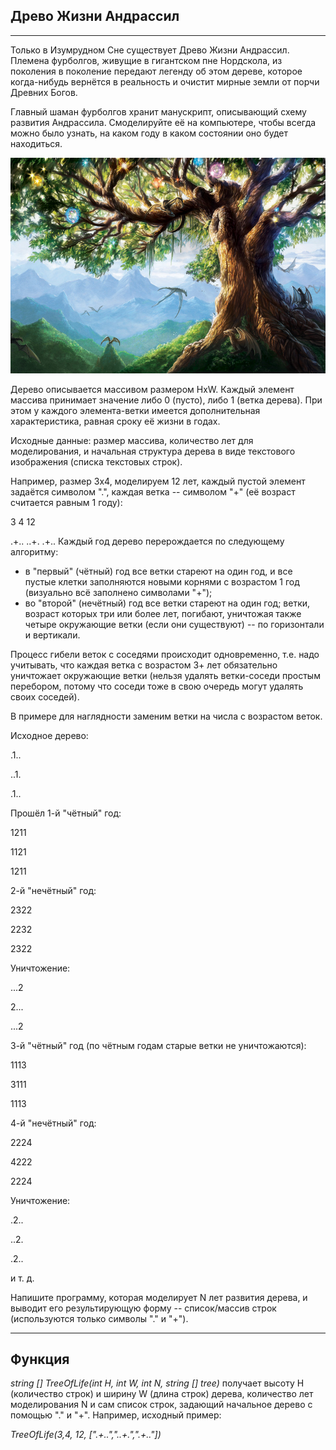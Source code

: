 ## Древо Жизни Андрассил
____
Только в Изумрудном Сне существует Древо Жизни Андрассил. Племена фурболгов, живущие в гигантском пне Нордскола, из поколения в поколение передают легенду об этом дереве, которое когда-нибудь вернётся в реальность и очистит мирные земли от порчи Древних Богов.

Главный шаман фурболгов хранит манускрипт, описывающий схему развития Андрассила. Смоделируйте её на компьютере, чтобы всегда можно было узнать, на каком году в каком состоянии оно будет находиться.

![TreeOfLife](https://github.com/ittkirsan/lessons-survivor/blob/main/tree.jpg)

Дерево описывается массивом размером HxW. Каждый элемент массива принимает значение либо 0 (пусто), либо 1 (ветка дерева). При этом у каждого элемента-ветки имеется дополнительная характеристика, равная сроку её жизни в годах.

Исходные данные: размер массива, количество лет для моделирования, и начальная структура дерева в виде текстового изображения (списка текстовых строк).

Например, размер 3x4, моделируем 12 лет, каждый пустой элемент задаётся символом ".", каждая ветка -- символом "+" (её возраст считается равным 1 году):

3 4 12

.+..
..+.
.+..
Каждый год дерево перерождается по следующему алгоритму:
- в "первый" (чётный) год все ветки стареют на один год, и все пустые клетки заполняются новыми корнями с возрастом 1 год (визуально всё заполнено символами "+");
- во "второй" (нечётный) год все ветки стареют на один год; ветки, возраст которых три или более лет, погибают, уничтожая также четыре окружающие ветки (если они существуют) -- по горизонтали и вертикали.

Процесс гибели веток с соседями происходит одновременно, т.е. надо учитывать, что каждая ветка с возрастом 3+ лет обязательно уничтожает окружающие ветки (нельзя удалять ветки-соседи простым перебором, потому что соседи тоже в свою очередь могут удалять своих соседей).

В примере для наглядности заменим ветки на числа с возрастом веток.

Исходное дерево:

.1..

..1.

.1..

Прошёл 1-й "чётный" год:

1211

1121

1211  

2-й "нечётный" год:

2322

2232

2322

Уничтожение:

...2

2...

...2

3-й "чётный" год (по чётным годам старые ветки не уничтожаются):

1113

3111

1113

4-й "нечётный" год:

2224

4222

2224

Уничтожение:

.2..

..2.

.2..

и т. д.

Напишите программу, которая моделирует N лет развития дерева, и выводит его результирующую форму -- список/массив строк (используются только символы "." и "+").
____
## Функция

*string [] TreeOfLife(int H, int W, int N, string [] tree)*
получает высоту H (количество строк) и ширину W (длина строк) дерева, количество лет моделирования N и сам список строк, задающий начальное дерево с помощью "." и "+".
Например, исходный пример:

*TreeOfLife(3,4, 12, [".+..","..+.",".+.."])* 